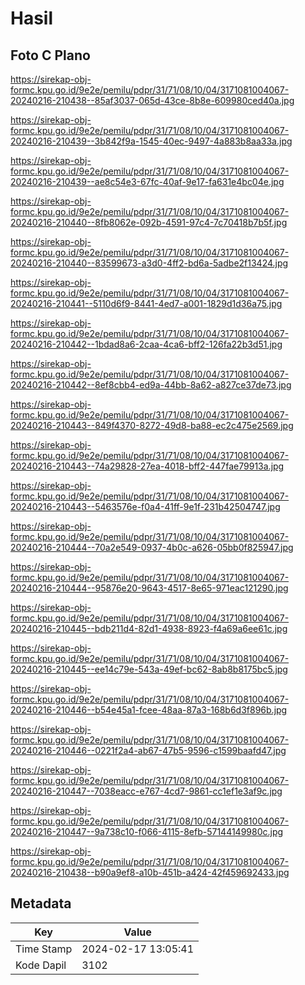 # Hasil

## Foto C Plano

https://sirekap-obj-formc.kpu.go.id/9e2e/pemilu/pdpr/31/71/08/10/04/3171081004067-20240216-210438--85af3037-065d-43ce-8b8e-609980ced40a.jpg

https://sirekap-obj-formc.kpu.go.id/9e2e/pemilu/pdpr/31/71/08/10/04/3171081004067-20240216-210439--3b842f9a-1545-40ec-9497-4a883b8aa33a.jpg

https://sirekap-obj-formc.kpu.go.id/9e2e/pemilu/pdpr/31/71/08/10/04/3171081004067-20240216-210439--ae8c54e3-67fc-40af-9e17-fa631e4bc04e.jpg

https://sirekap-obj-formc.kpu.go.id/9e2e/pemilu/pdpr/31/71/08/10/04/3171081004067-20240216-210440--8fb8062e-092b-4591-97c4-7c70418b7b5f.jpg

https://sirekap-obj-formc.kpu.go.id/9e2e/pemilu/pdpr/31/71/08/10/04/3171081004067-20240216-210440--83599673-a3d0-4ff2-bd6a-5adbe2f13424.jpg

https://sirekap-obj-formc.kpu.go.id/9e2e/pemilu/pdpr/31/71/08/10/04/3171081004067-20240216-210441--5110d6f9-8441-4ed7-a001-1829d1d36a75.jpg

https://sirekap-obj-formc.kpu.go.id/9e2e/pemilu/pdpr/31/71/08/10/04/3171081004067-20240216-210442--1bdad8a6-2caa-4ca6-bff2-126fa22b3d51.jpg

https://sirekap-obj-formc.kpu.go.id/9e2e/pemilu/pdpr/31/71/08/10/04/3171081004067-20240216-210442--8ef8cbb4-ed9a-44bb-8a62-a827ce37de73.jpg

https://sirekap-obj-formc.kpu.go.id/9e2e/pemilu/pdpr/31/71/08/10/04/3171081004067-20240216-210443--849f4370-8272-49d8-ba88-ec2c475e2569.jpg

https://sirekap-obj-formc.kpu.go.id/9e2e/pemilu/pdpr/31/71/08/10/04/3171081004067-20240216-210443--74a29828-27ea-4018-bff2-447fae79913a.jpg

https://sirekap-obj-formc.kpu.go.id/9e2e/pemilu/pdpr/31/71/08/10/04/3171081004067-20240216-210443--5463576e-f0a4-41ff-9e1f-231b42504747.jpg

https://sirekap-obj-formc.kpu.go.id/9e2e/pemilu/pdpr/31/71/08/10/04/3171081004067-20240216-210444--70a2e549-0937-4b0c-a626-05bb0f825947.jpg

https://sirekap-obj-formc.kpu.go.id/9e2e/pemilu/pdpr/31/71/08/10/04/3171081004067-20240216-210444--95876e20-9643-4517-8e65-971eac121290.jpg

https://sirekap-obj-formc.kpu.go.id/9e2e/pemilu/pdpr/31/71/08/10/04/3171081004067-20240216-210445--bdb211d4-82d1-4938-8923-f4a69a6ee61c.jpg

https://sirekap-obj-formc.kpu.go.id/9e2e/pemilu/pdpr/31/71/08/10/04/3171081004067-20240216-210445--ee14c79e-543a-49ef-bc62-8ab8b8175bc5.jpg

https://sirekap-obj-formc.kpu.go.id/9e2e/pemilu/pdpr/31/71/08/10/04/3171081004067-20240216-210446--b54e45a1-fcee-48aa-87a3-168b6d3f896b.jpg

https://sirekap-obj-formc.kpu.go.id/9e2e/pemilu/pdpr/31/71/08/10/04/3171081004067-20240216-210446--0221f2a4-ab67-47b5-9596-c1599baafd47.jpg

https://sirekap-obj-formc.kpu.go.id/9e2e/pemilu/pdpr/31/71/08/10/04/3171081004067-20240216-210447--7038eacc-e767-4cd7-9861-cc1ef1e3af9c.jpg

https://sirekap-obj-formc.kpu.go.id/9e2e/pemilu/pdpr/31/71/08/10/04/3171081004067-20240216-210447--9a738c10-f066-4115-8efb-57144149980c.jpg

https://sirekap-obj-formc.kpu.go.id/9e2e/pemilu/pdpr/31/71/08/10/04/3171081004067-20240216-210438--b90a9ef8-a10b-451b-a424-42f459692433.jpg


## Metadata

| Key        | Value               |
| ---------- | ------------------- |
| Time Stamp | 2024-02-17 13:05:41 |
| Kode Dapil | 3102                |




